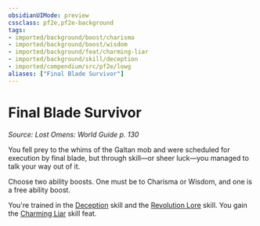 ```yaml
---
obsidianUIMode: preview
cssclass: pf2e,pf2e-background
tags:
- imported/background/boost/charisma
- imported/background/boost/wisdom
- imported/background/feat/charming-liar
- imported/background/skill/deception
- imported/compendium/src/pf2e/lowg
aliases: ["Final Blade Survivor"]
---
```

# Final Blade Survivor
*Source: Lost Omens: World Guide p. 130*  

You fell prey to the whims of the Galtan mob and were scheduled for execution by final blade, but through skill—or sheer luck—you managed to talk your way out of it.

Choose two ability boosts. One must be to Charisma or Wisdom, and one is a free ability boost.

You're trained in the [Deception](../../skills.md#Deception) skill and the [Revolution Lore](../../skills.md#Lore) skill. You gain the [Charming Liar](../../feats/charming-liar.md) skill feat.